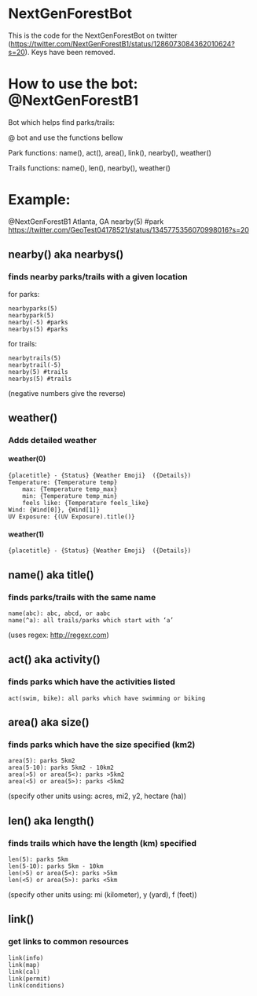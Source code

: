 # NextGenForestBot

This is the code for the NextGenForestBot on twitter (https://twitter.com/NextGenForestB1/status/1286073084362010624?s=20).
Keys have been removed.

# How to use the bot: @NextGenForestB1

Bot which helps find parks/trails:

@ bot and use the functions bellow

Park functions: name(), act(), area(), link(), nearby(), weather()

Trails functions: name(), len(), nearby(), weather()

# Example:
@NextGenForestB1
Atlanta, GA nearby(5) #park
https://twitter.com/GeoTest04178521/status/1345775356070998016?s=20

## nearby() aka nearbys()
### finds nearby parks/trails with a given location

for parks:
	
	nearbyparks(5)
	nearbypark(5)
	nearby(-5) #parks
	nearbys(5) #parks

for trails:

	nearbytrails(5)
	nearbytrail(-5)
	nearby(5) #trails
	nearbys(5) #trails

(negative numbers give the reverse)

## weather()
### Adds detailed weather

#### weather(0)
	{placetitle} - {Status} {Weather Emoji}  ({Details})
	Temperature: {Temperature temp}
	    max: {Temperature temp_max}
	    min: {Temperature temp_min}
	    feels like: {Temperature feels_like}
	Wind: {Wind[0]}, {Wind[1]}
	UV Exposure: {(UV Exposure).title()}


#### weather(1)
	{placetitle} - {Status} {Weather Emoji}  ({Details})

## name() aka title()
### finds parks/trails with the same name

	name(abc): abc, abcd, or aabc
	name(^a): all trails/parks which start with ‘a’ 
(uses regex: http://regexr.com)

## act() aka activity()
### finds parks which have the activities listed

	act(swim, bike): all parks which have swimming or biking

## area() aka size()
### finds parks which have the size specified (km2)

	area(5): parks 5km2
	area(5-10): parks 5km2 - 10km2
	area(>5) or area(5<): parks >5km2
	area(<5) or area(5>): parks <5km2
(specify other units using: acres, mi2, y2, hectare (ha))

## len() aka length()
### finds trails which have the length (km) specified

	len(5): parks 5km
	len(5-10): parks 5km - 10km
	len(>5) or area(5<): parks >5km
	len(<5) or area(5>): parks <5km
(specify other units using: mi (kilometer), y (yard), f (feet))

## link()
### get links to common resources

	link(info)
	link(map)
	link(cal)
	link(permit)
	link(conditions)
